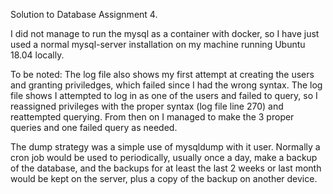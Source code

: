 Solution to Database Assignment 4.

I did not manage to run the mysql as a container with docker, so I have just used a normal mysql-server installation on my machine running Ubuntu 18.04 locally.

To be noted: The log file also shows my first attempt at creating the users and granting priviledges, which failed since I had the wrong syntax. The log file shows I attempted to log in as one of the users and failed to query, so I reassigned privileges with the proper syntax (log file line 270) and reattempted querying. From then on I managed to make the 3 proper queries and one failed query as needed.

The dump strategy was a simple use of mysqldump with it user. Normally a cron job would be used to periodically, usually once a day, make a backup of the database, and the backups for at least the last 2 weeks or last month would be kept on the server, plus a copy of the backup on another device.
